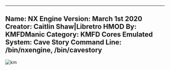 -----------------------
Name: NX Engine
Version: March 1st 2020
Creator: Caitlin Shaw|Libretro
HMOD By: KMFDManic
Category: KMFD Cores
Emulated System: Cave Story
Command Line: /bin/nxengine, /bin/cavestory
-----------------------
![km](https://i.imgur.com/vt8YWqJ.png)
